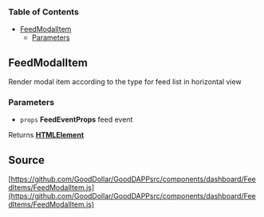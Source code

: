 <!-- Generated by documentation.js. Update this documentation by updating the source code. -->

### Table of Contents

-   [FeedModalItem][1]
    -   [Parameters][2]

## FeedModalItem

Render modal item according to the type for feed list in horizontal view

### Parameters

-   `props` **FeedEventProps** feed event

Returns **[HTMLElement][3]** 

[1]: #feedmodalitem

[2]: #parameters

[3]: https://developer.mozilla.org/docs/Web/HTML/Element
## Source
[https://github.com/GoodDollar/GoodDAPPsrc/components/dashboard/FeedItems/FeedModalItem.js](https://github.com/GoodDollar/GoodDAPPsrc/components/dashboard/FeedItems/FeedModalItem.js)


